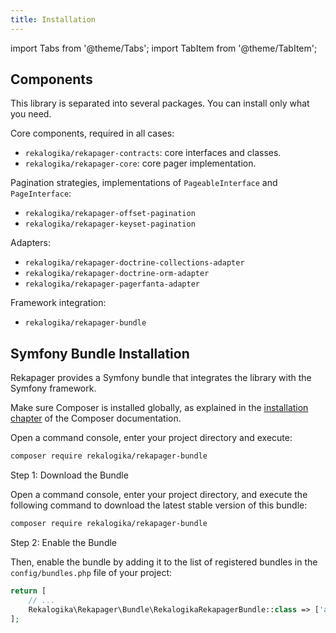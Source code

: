```yaml
---
title: Installation
---
```


import Tabs from '@theme/Tabs';
import TabItem from '@theme/TabItem';

## Components

This library is separated into several packages. You can install only what you
need.

Core components, required in all cases:

* `rekalogika/rekapager-contracts`: core interfaces and classes.
* `rekalogika/rekapager-core`: core pager implementation.

Pagination strategies, implementations of `PageableInterface` and `PageInterface`:

* `rekalogika/rekapager-offset-pagination`
* `rekalogika/rekapager-keyset-pagination`
  
Adapters:

* `rekalogika/rekapager-doctrine-collections-adapter`
* `rekalogika/rekapager-doctrine-orm-adapter`
* `rekalogika/rekapager-pagerfanta-adapter`

Framework integration:

* `rekalogika/rekapager-bundle`

## Symfony Bundle Installation

Rekapager provides a Symfony bundle that integrates the library with the Symfony
framework.

Make sure Composer is installed globally, as explained in the [installation
chapter](https://getcomposer.org/doc/00-intro.md) of the Composer documentation.

<Tabs>
<TabItem value="flex" label="With Symfony Flex">

Open a command console, enter your project directory and execute:

```bash
composer require rekalogika/rekapager-bundle
```
</TabItem>

<TabItem value="noflex" label="Without Symfony Flex">

Step 1: Download the Bundle

Open a command console, enter your project directory, and execute the
following command to download the latest stable version of this bundle:

```bash
composer require rekalogika/rekapager-bundle
```

Step 2: Enable the Bundle

Then, enable the bundle by adding it to the list of registered bundles
in the `config/bundles.php` file of your project:

```php title="config/bundles.php"
return [
    // ...
    Rekalogika\Rekapager\Bundle\RekalogikaRekapagerBundle::class => ['all' => true],
];
```
</TabItem>
</Tabs>
